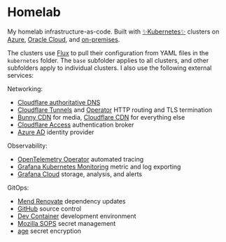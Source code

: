 # Homelab
My homelab infrastructure-as-code. Built with [✨Kubernetes✨](https://kubernetes.io/) clusters on [Azure](https://learn.microsoft.com/en-us/azure/aks/), [Oracle Cloud](https://docs.oracle.com/en-us/iaas/Content/ContEng/Concepts/contengoverview.htm), and [on-premises](https://www.talos.dev/).

The clusters use [Flux](https://fluxcd.io/) to pull their configuration from YAML files in the `kubernetes` folder. The `base` subfolder applies to all clusters, and other subfolders apply to individual clusters. I also use the following external services:

Networking:
* [Cloudflare authoritative DNS](https://www.cloudflare.com/dns/)
* [Cloudflare Tunnels](https://www.cloudflare.com/products/tunnel/) and [Operator](https://github.com/adyanth/cloudflare-operator) HTTP routing and TLS termination
* [Bunny CDN](https://bunny.net/cdn/) for media, [Cloudflare CDN](https://www.cloudflare.com/cdn/) for everything else
* [Cloudflare Access](https://www.cloudflare.com/products/zero-trust/access/) authentication broker
* [Azure AD](https://www.microsoft.com/microsoft-365/p/microsoft-365-personal/cfq7ttc0k5bf) identity provider

Observability:
* [OpenTelemetry Operator](https://github.com/open-telemetry/opentelemetry-operator) automated tracing
* [Grafana Kubernetes Monitoring](https://github.com/grafana/k8s-monitoring-helm) metric and log exporting
* [Grafana Cloud](https://grafana.com/products/cloud/) storage, analysis, and alerts

GitOps:
* [Mend Renovate](https://www.mend.io/free-developer-tools/renovate/) dependency updates
* [GitHub](https://github.com/) source control
* [Dev Container](https://containers.dev/) development environment
* [Mozilla SOPS](https://github.com/mozilla/sops) secret management
* [age](https://github.com/FiloSottile/age) secret encryption
